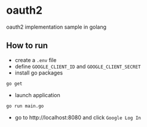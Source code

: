 # oauth2

oauth2 implementation sample in golang

## How to run

- create a `.env` file
- define `GOOGLE_CLIENT_ID` and `GOOGLE_CLIENT_SECRET`
- install go packages

```bash
go get
```

- launch application

```bash
go run main.go
```

- go to http://localhost:8080 and click `Google Log In`